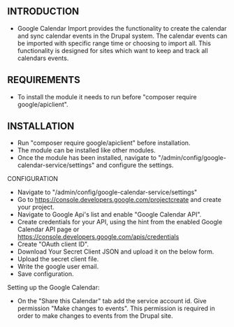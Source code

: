 INTRODUCTION
------------

  * Google Calendar Import provides the functionality to create the calendar and
    sync calendar events in the Drupal system.
    The calendar events can be imported with specific range time or choosing to
    import all. This functionality is designed for sites which want to keep and
    track all calendars events.


REQUIREMENTS
------------

  * To install the module it needs to run before
  "composer require google/apiclient".


INSTALLATION
------------
  * Run "composer require google/apiclient" before installation.
  * The module can be installed like other modules.
  * Once the module has been installed, navigate to
  "/admin/config/google-calendar-service/settings" and configure the settings.

CONFIGURATION
  * Navigate to "/admin/config/google-calendar-service/settings"
  * Go to https://console.developers.google.com/projectcreate and create your
  project.
  * Navigate to Google Api's list and enable "Google Calendar API".
  * Create credentials for your API, using the hint from the enabled Google
  Calendar API page or https://console.developers.google.com/apis/credentials
  * Create "OAuth client ID".
  * Download Your Secret Client JSON and upload it on the below form.
  * Upload the secret client file.
  * Write the google user email.
  * Save configuration.

  Setting up the Google Calendar:
  * On the "Share this Calendar" tab add the service account id. Give permission
  "Make changes to events". This permission is required in order to make changes
  to events from the Drupal site.
